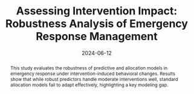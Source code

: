 ---
title:          "Assessing Intervention Impact: Robustness Analysis of Emergency Response Management"
date:           2024-06-12
selected:       false
pub: "MAPI3 – Tercera Conferencia Colombiana de Matemáticas Aplicadas e Industriales"
pub_pre:        "Submitted to "
# pub_date:       "2017"
abstract: >-
  This study evaluates the robustness of predictive and allocation models in emergency response under intervention-induced behavioral changes. Results show that while robust predictors handle moderate interventions well, standard allocation models fail to adapt effectively, highlighting a key modeling gap.

cover:          /assets/images/covers/robust.png  

type: "conference"
authors:
  - Cristian Pulido
  - Mario Arrieta-Prieto
  - Francisco Gómez
links:
---